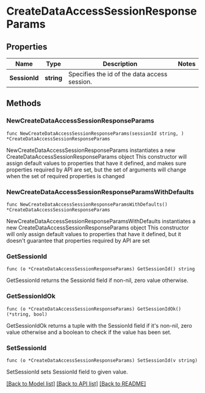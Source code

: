 # CreateDataAccessSessionResponseParams

## Properties

Name | Type | Description | Notes
------------ | ------------- | ------------- | -------------
**SessionId** | **string** | Specifies the id of the data access session. | 

## Methods

### NewCreateDataAccessSessionResponseParams

`func NewCreateDataAccessSessionResponseParams(sessionId string, ) *CreateDataAccessSessionResponseParams`

NewCreateDataAccessSessionResponseParams instantiates a new CreateDataAccessSessionResponseParams object
This constructor will assign default values to properties that have it defined,
and makes sure properties required by API are set, but the set of arguments
will change when the set of required properties is changed

### NewCreateDataAccessSessionResponseParamsWithDefaults

`func NewCreateDataAccessSessionResponseParamsWithDefaults() *CreateDataAccessSessionResponseParams`

NewCreateDataAccessSessionResponseParamsWithDefaults instantiates a new CreateDataAccessSessionResponseParams object
This constructor will only assign default values to properties that have it defined,
but it doesn't guarantee that properties required by API are set

### GetSessionId

`func (o *CreateDataAccessSessionResponseParams) GetSessionId() string`

GetSessionId returns the SessionId field if non-nil, zero value otherwise.

### GetSessionIdOk

`func (o *CreateDataAccessSessionResponseParams) GetSessionIdOk() (*string, bool)`

GetSessionIdOk returns a tuple with the SessionId field if it's non-nil, zero value otherwise
and a boolean to check if the value has been set.

### SetSessionId

`func (o *CreateDataAccessSessionResponseParams) SetSessionId(v string)`

SetSessionId sets SessionId field to given value.



[[Back to Model list]](../README.md#documentation-for-models) [[Back to API list]](../README.md#documentation-for-api-endpoints) [[Back to README]](../README.md)


